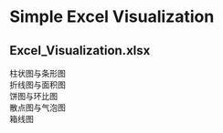 # Simple Excel Visualization  
## Excel_Visualization.xlsx
柱状图与条形图  
折线图与面积图  
饼图与环比图  
散点图与气泡图  
箱线图  